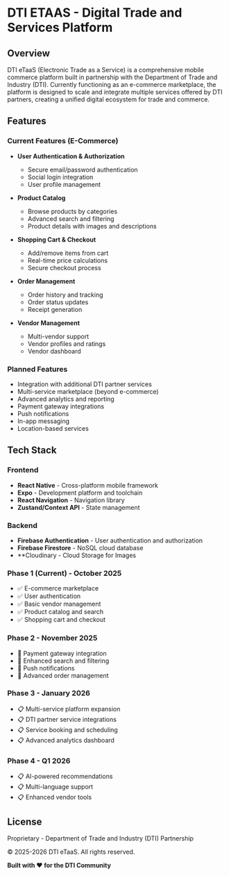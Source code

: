 # DTI ETAAS - Digital Trade and Services Platform

## Overview

DTI eTaaS (Electronic Trade as a Service) is a comprehensive mobile commerce platform built in partnership with the Department of Trade and Industry (DTI). Currently functioning as an e-commerce marketplace, the platform is designed to scale and integrate multiple services offered by DTI partners, creating a unified digital ecosystem for trade and commerce.

## Features

### Current Features (E-Commerce)
- **User Authentication & Authorization**
  - Secure email/password authentication
  - Social login integration
  - User profile management
  
- **Product Catalog**
  - Browse products by categories
  - Advanced search and filtering
  - Product details with images and descriptions
  
- **Shopping Cart & Checkout**
  - Add/remove items from cart
  - Real-time price calculations
  - Secure checkout process
  
- **Order Management**
  - Order history and tracking
  - Order status updates
  - Receipt generation

- **Vendor Management**
  - Multi-vendor support
  - Vendor profiles and ratings
  - Vendor dashboard

### Planned Features
- Integration with additional DTI partner services
- Multi-service marketplace (beyond e-commerce)
- Advanced analytics and reporting
- Payment gateway integrations
- Push notifications
- In-app messaging
- Location-based services

## Tech Stack

### Frontend
- **React Native** - Cross-platform mobile framework
- **Expo** - Development platform and toolchain
- **React Navigation** - Navigation library
- **Zustand/Context API** - State management

### Backend
- **Firebase Authentication** - User authentication and authorization
- **Firebase Firestore** - NoSQL cloud database
- **Cloudinary - Cloud Storage for Images

### Phase 1 (Current) - October 2025
- ✅ E-commerce marketplace
- ✅ User authentication
- ✅ Basic vendor management
- ✅ Product catalog and search
- ✅ Shopping cart and checkout

### Phase 2 - November 2025
- 🔄 Payment gateway integration
- 🔄 Enhanced search and filtering
- 🔄 Push notifications
- 🔄 Advanced order management

### Phase 3 - January 2026
- 📋 Multi-service platform expansion
- 📋 DTI partner service integrations
- 📋 Service booking and scheduling
- 📋 Advanced analytics dashboard

### Phase 4 - Q1 2026
- 📋 AI-powered recommendations
- 📋 Multi-language support
- 📋 Enhanced vendor tools

## License

Proprietary - Department of Trade and Industry (DTI) Partnership

© 2025-2026 DTI eTaaS. All rights reserved.


**Built with ❤️ for the DTI Community**
